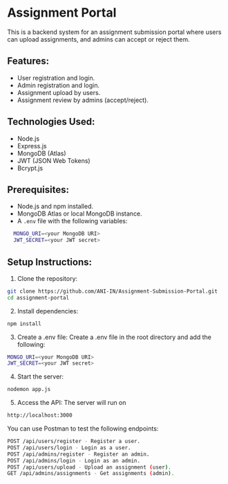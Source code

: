 # Assignment Portal

This is a backend system for an assignment submission portal where users can upload assignments, and admins can accept or reject them.

## Features:
- User registration and login.
- Admin registration and login.
- Assignment upload by users.
- Assignment review by admins (accept/reject).

## Technologies Used:
- Node.js
- Express.js
- MongoDB (Atlas)
- JWT (JSON Web Tokens)
- Bcrypt.js

## Prerequisites:
- Node.js and npm installed.
- MongoDB Atlas or local MongoDB instance.
- A `.env` file with the following variables:
```bash
  MONGO_URI=<your MongoDB URI>
  JWT_SECRET=<your JWT secret>
  ```
## Setup Instructions:
1. Clone the repository:

```bash
git clone https://github.com/ANI-IN/Assignment-Submission-Portal.git
cd assignment-portal
```

2. Install dependencies:
```bash
npm install
```

3. Create a .env file: Create a .env file in the root directory and add the following:
```bash
MONGO_URI=<your MongoDB URI>
JWT_SECRET=<your JWT secret>
```

4. Start the server:
```bash
nodemon app.js
```

5. Access the API: The server will run on 
```bash
http://localhost:3000 
```
You can use Postman to test the following endpoints:
```bash
POST /api/users/register - Register a user.
POST /api/users/login - Login as a user.
POST /api/admins/register - Register an admin.
POST /api/admins/login - Login as an admin.
POST /api/users/upload - Upload an assignment (user).
GET /api/admins/assignments - Get assignments (admin).
```
